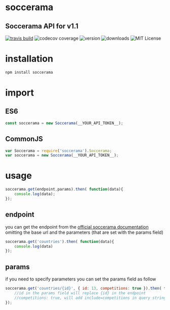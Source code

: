 # soccerama
## Soccerama API for v1.1

[![travis build](https://img.shields.io/travis/marchitos/soccerama.svg?style=flat.square)](https://travis-ci.org/marchitos/soccerama)
![codecov coverage](https://img.shields.io/codecov/c/github/marchitos/soccerama.svg?style=flat.square)
![version](https://img.shields.io/npm/v/soccerama.svg?style=flat.square)
![downloads](https://img.shields.io/npm/dm/soccerama.svg?style=flat.square)
![MIT License](https://img.shields.io/npm/l/soccerama.svg?style=flat.square)

# installation
```js
npm install soccerama
```
# import
## ES6
```js
const soccerama = new Soccerama(__YOUR_API_TOKEN__);
```
## CommonJS
```js
var Soccerama = require('soccerama').Soccerama;
var soccerama = new Soccerama(__YOUR_API_TOKEN__);
```
# usage
```js
soccerama.get(endpoint,params).then( function(data){
    console.log(data);
});
```
## endpoint
you can get the endpoint from the [official soccerama documentation](https://soccerama.pro/docs/1.1)
omitting the base url and the parameters (that are set with the params field)

```js
soccerama.get('countries').then( function(data){
    console.log(data)
});
```

## params
if you need to specify parameters you can set the params field as follow
```js
soccerama.get('countries/{id}', { id: 13, competitions: true }).then( function(data){
    //id in the params field will replace {id} in the endpoint
    //competitions: true, will add include=competitions in query string
});
```